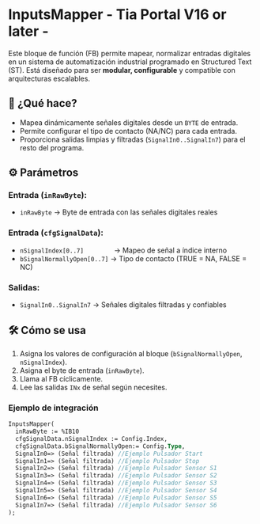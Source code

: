 # InputsMapper - Tia Portal V16 or later -

Este bloque de función (FB) permite mapear, normalizar entradas digitales en un sistema de automatización industrial programado en Structured Text (ST). Está diseñado para ser **modular, configurable** y compatible con arquitecturas escalables.

## 🧩 ¿Qué hace?

- Mapea dinámicamente señales digitales desde un `BYTE` de entrada.
- Permite configurar el tipo de contacto (NA/NC) para cada entrada.
- Proporciona salidas limpias y filtradas (`SignalIn0..SignalIn7`) para el resto del programa.

## ⚙️ Parámetros

### Entrada (`inRawByte`):
- `inRawByte` → Byte de entrada con las señales digitales reales

### Entrada (`cfgSignalData`):
- `nSignalIndex[0..7]        ` → Mapeo de señal a índice interno
- `bSignalNormallyOpen[0..7]`  → Tipo de contacto (TRUE = NA, FALSE = NC)

### Salidas:
- `SignalIn0..SignalIn7` → Señales digitales filtradas y confiables

## 🛠️ Cómo se usa

1. Asigna los valores de configuración al bloque (`bSignalNormallyOpen`, `nSignalIndex`).
2. Asigna el byte de entrada (`inRawByte`).
3. Llama al FB cíclicamente.
4. Lee las salidas `INx` de señal según necesites.

### Ejemplo de integración
```pascal
InputsMapper(
  inRawByte := %IB10
  cfgSignalData.nSignalIndex := Config.Index,
  cfgSignalData.bSignalNormallyOpen:= Config.Type,
  SignalIn0=> (Señal filtrada) //Ejemplo Pulsador Start
  SignalIn1=> (Señal filtrada) //Ejemplo Pulsador Stop
  SignalIn2=> (Señal filtrada) //Ejemplo Pulsador Sensor S1
  SignalIn3=> (Señal filtrada) //Ejemplo Pulsador Sensor S2
  SignalIn4=> (Señal filtrada) //Ejemplo Pulsador Sensor S3
  SignalIn5=> (Señal filtrada) //Ejemplo Pulsador Sensor S4
  SignalIn6=> (Señal filtrada) //Ejemplo Pulsador Sensor S5
  SignalIn7=> (Señal filtrada) //Ejemplo Pulsador Sensor S6
);
